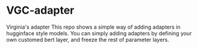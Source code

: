 # VGC-adapter
Virginia's adapter
This repo shows a simple way of adding adapters in hugginface style models. 
You can simply adding adapters by defining your own customed bert layer, and freeze the rest of parameter layers. 
